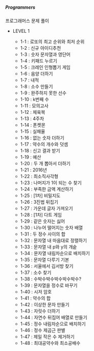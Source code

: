 ##### Programmers
프로그래머스 문제 풀이

* LEVEL 1

  - 1-1 : 로또의 최고 순위와 최저 순위
  - 1-2 : 신규 아이디추천
  - 1-3 : 숫자 문자열과 영단어
  - 1-4 : 키패드 누르기
  - 1-5 : 크레인 인형뽑기 게임
  - 1-6 : 음양 더하기
  - 1-7 : 내적
  - 1-8 : 소수 만들기
  - 1-9 : 완주하지 못한 선수
  - 1-10 : k번째 수
  - 1-11 : 모의고사
  - 1-12 : 체육복
  - 1-13 : 4주차
  - 1-14 : 폰켓몬
  - 1-15 : 실패율
  - 1-16 : 없는 숫자 더하기
  - 1-17 : 약수의 개수와 덧셈
  - 1-18 : 신고 결과 받기
  - 1-19 : 예산
  - 1-20 : 두 개 뽑아서 더하기
  - 1-21 : 2016년
  - 1-22 : 최소직사각형
  - 1-23 : 나머지가 1이 되는 수 찾기
  - 1-24 : 부족한 금액 계산하기
  - 1-25 : [1차] 비밀지도
  - 1-26 : 3진법 뒤집기
  - 1-27 : 가운데 글자 가져오기
  - 1-28 : [1차] 다트 게임
  - 1-29 : 같은 숫자는 싫어 
  - 1-30 : 나누어 떨어지는 숫자 배열
  - 1-31 : 두 정수 사이의 합
  - 1-32 : 문자열 내 마음대로 정렬하기
  - 1-33 : 문자열 내 p와 y의 개숱
  - 1-34 : 문자열 내림차순으로 배치하기
  - 1-35 : 문자열 다루기 기본
  - 1-36 : 서울에서 김서방 찾기
  - 1-37 : 소수 찾기
  - 1-38 : 수박수박수박수박수박수?
  - 1-39 : 문자열을 정수로 바꾸기
  - 1-40 : 시저 암호
  - 1-41 : 약수의 합
  - 1-42 : 이상한 문자 만들기
  - 1-43 : 자릿수 더하기
  - 1-44 : 자연수 뒤집어 배열로 만들기
  - 1-45 : 정수 내림차순으로 배치하기
  - 1-46 : 정수 제곱근 판별
  - 1-47 : 제일 작은 수 제거하기
  - 1-48 : 최대공약수와 최소공배수
  
